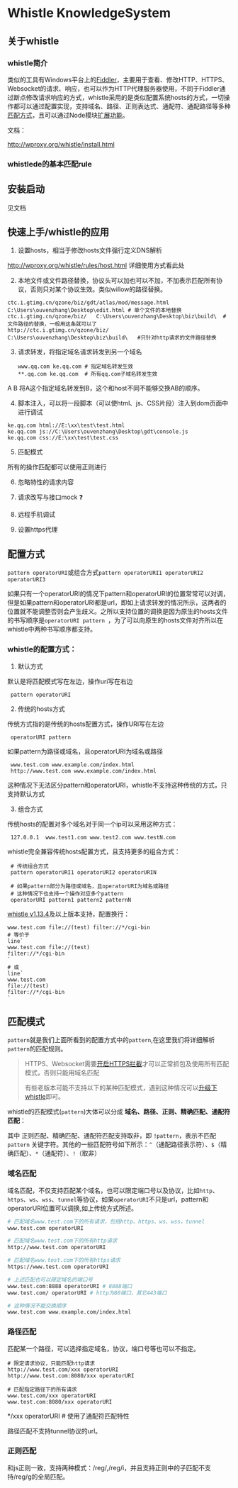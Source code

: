 # Whistle KnowledgeSystem

## 关于whistle

### whistle简介

类似的工具有Windows平台上的[Fiddler](http://www.telerik.com/fiddler/)，主要用于查看、修改HTTP、HTTPS、Websocket的请求、响应，也可以作为HTTP代理服务器使用，不同于Fiddler通过断点修改请求响应的方式，whistle采用的是类似配置系统hosts的方式，一切操作都可以通过配置实现，支持域名、路径、正则表达式、通配符、通配路径等多种[匹配方式](http://wproxy.org/whistle/pattern.html)，且可以通过Node模块[扩展功能](http://wproxy.org/whistle/plugins.html)。

文档：

http://wproxy.org/whistle/install.html

### whistlede的基本匹配rule

##  安装启动

见文档

## 快速上手/whistle的应用

1. 设置hosts，相当于修改hosts文件强行定义DNS解析

http://wproxy.org/whistle/rules/host.html 详细使用方式看此处

2. 本地文件或文件路径替换，协议头可以加也可以不加，不加表示匹配所有协议，否则只对某个协议生效。类似willow的路径替换。

```shell
ctc.i.gtimg.cn/qzone/biz/gdt/atlas/mod/message.html  C:\Users\ouvenzhang\Desktop\edit.html # 单个文件的本地替换 
ctc.i.gtimg.cn/qzone/biz/   C:\Users\ouvenzhang\Desktop\biz\build\  # 文件路径的替换，一般用这条就可以了 
http://ctc.i.gtimg.cn/qzone/biz/ C:\Users\ouvenzhang\Desktop\biz\build\   #只针对http请求的文件路径替换
```

3. 请求转发，将指定域名请求转发到另一个域名

   ```shell
   www.qq.com ke.qq.com # 指定域名转发生效
   **.qq.com ke.qq.com  # 所有qq.com子域名转发生效
   ```

A B 将A这个指定域名转发到B，这个和host不同不能够交换AB的顺序。

4. 脚本注入，可以将一段脚本（可以使html、js、CSS片段）注入到dom页面中进行调试

```
ke.qq.com html://E:\xx\test\test.html 
ke.qq.com js://C:\Users\ouvenzhang\Desktop\gdt\console.js 
ke.qq.com css://E:\xx\test\test.css
```

5. 匹配模式

所有的操作匹配都可以使用正则进行

6. 忽略特性的请求内容

7. 请求改写与接口mock ❓

8. 远程手机调试
9. 设置https代理

## 配置方式

`pattern operatorURI`或组合方式`pattern operatorURI1 operatorURI2 operatorURI3`

如果只有一个operatorURI的情况下pattern和operatorURI的位置常常可以对调，但是如果pattern和operatorURI都是url，即如上请求转发的情况所示，这两者的位置就不能调整否则会产生歧义。之所以支持位置的调换是因为原生的hosts文件的书写顺序是`operatorURI pattern `，为了可以向原生的hosts文件对齐所以在whistle中两种书写顺序都支持。

### whistle的配置方式：

1. 默认方式

默认是将匹配模式写在左边，操作uri写在右边

```
 pattern operatorURI
```

2. 传统的hosts方式

传统方式指的是传统的hosts配置方式，操作URI写在左边

```
 operatorURI pattern
```

如果pattern为路径或域名，且operatorURI为域名或路径

```
 www.test.com www.example.com/index.html
 http://www.test.com www.example.com/index.html
```

这种情况下无法区分pattern和operatorURI，whistle不支持这种传统的方式，只支持默认方式

3. 组合方式

传统hosts的配置对多个域名对于同一个ip可以采用这种方式：

```
 127.0.0.1  www.test1.com www.test2.com www.testN.com
```

whistle完全兼容传统hosts配置方式，且支持更多的组合方式：

```
 # 传统组合方式
 pattern operatorURI1 operatorURI2 operatorURIN

 # 如果pattern部分为路径或域名，且operatorURI为域名或路径
 # 这种情况下也支持一个操作对应多个pattern
 operatorURI pattern1 pattern2 patternN
```

[whistle v1.13.4](http://wproxy.org/whistle/update.html)及以上版本支持，配置换行：

```
www.test.com file://(test) filter://*/cgi-bin
# 等价于
line`
www.test.com file://(test)
filter://*/cgi-bin
`
# 或
line`
www.test.com
file://(test)
filter://*/cgi-bin
`
```

## 匹配模式
`pattern`就是我们上面所看到的配置方式中的`pattern`,在这里我们将详细解析`pattern`的匹配规则。

>  HTTPS、Websocket需要[开启HTTPS拦截](http://wproxy.org/whistle/webui/https.html)才可以正常抓包及使用所有匹配模式，否则只能用域名匹配
>
> 有些老版本可能不支持以下的某种匹配模式，遇到这种情况可以[升级下whistle](http://wproxy.org/whistle/update.html)即可。

whistle的匹配模式(`pattern`)大体可以分成 **域名、路径、正则、精确匹配、通配符匹配**：

其中 正则匹配、精确匹配、通配符匹配支持取非，即 `!pattern`，表示不匹配 `pattern` 关键字符。其他的一些匹配符号如下所示：`^`（通配路径表示符）、`$`（精确匹配）、`*`（通配符）、`!`（取非）

### 域名匹配

域名匹配，不仅支持匹配某个域名，也可以限定端口号以及协议，比如`http`、`https`、`ws`、`wss`、`tunnel`等协议，如果`operatorURI`不只是url，pattern和operatorURI位置可以调换,如上传统方式所述。

```bash
# 匹配域名www.test.com下的所有请求，包括http、https、ws、wss，tunnel
www.test.com operatorURI

# 匹配域名www.test.com下的所有http请求
http://www.test.com operatorURI

# 匹配域名www.test.com下的所有https请求
https://www.test.com operatorURI

# 上述匹配也可以限定域名的端口号
www.test.com:8888 operatorURI # 8888端口
www.test.com/ operatorURI # http为80端口，其它443端口

# 这种情况不能交换顺序
www.test.com www.example.com/index.html
```

### 路径匹配

匹配某一个路径，可以选择指定域名，协议，端口号等也可以不指定。

```
# 限定请求协议，只能匹配http请求
http://www.test.com/xxx operatorURI
http://www.test.com:8080/xxx operatorURI

# 匹配指定路径下的所有请求
www.test.com/xxx operatorURI
www.test.com:8080/xxx operatorURI
```

*/xxx operatorURI # 使用了通配符匹配特性

路径匹配不支持tunnel协议的url。

### 正则匹配

和js正则一致，支持两种模式：/reg/,/reg/i，并且支持正则中的子匹配不支持/reg/g的全局匹配。
